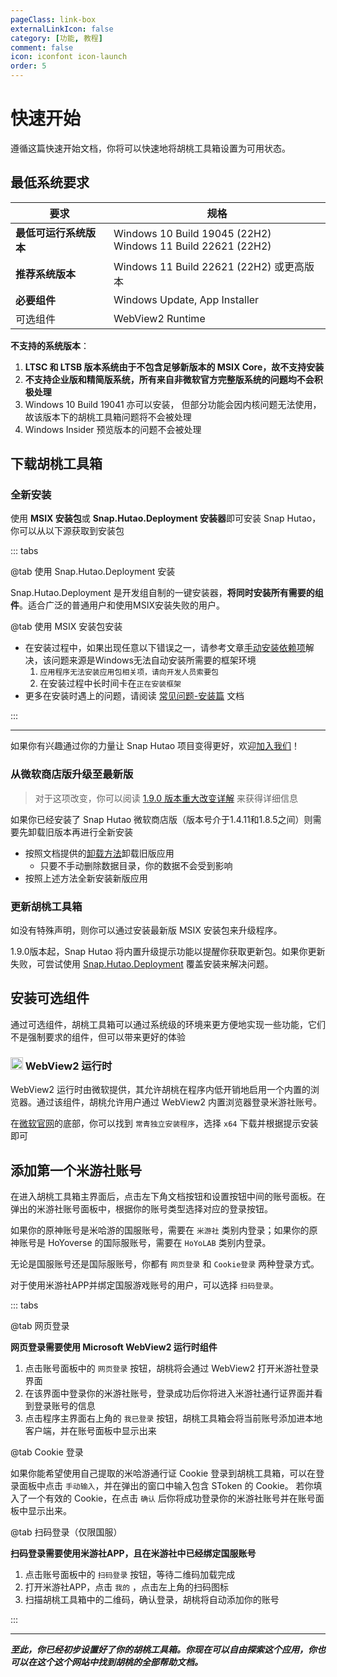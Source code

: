 ```yaml
---
pageClass: link-box
externalLinkIcon: false
category: [功能, 教程]
comment: false
icon: iconfont icon-launch
order: 5
---
```


# 快速开始

遵循这篇快速开始文档，你将可以快速地将胡桃工具箱设置为可用状态。

## <HopeIcon icon="iconfont icon-windows" size="1.7rem" color="rgb(0, 168, 232)" /> 最低系统要求

| 要求                   | 规格                                                             |
| ---------------------- | ---------------------------------------------------------------- |
| **最低可运行系统版本** | Windows 10 Build 19045 (22H2)<br/> Windows 11 Build 22621 (22H2) |
| **推荐系统版本**       | Windows 11 Build 22621 (22H2) 或更高版本                         |
| **必要组件**           | Windows Update, App Installer                                    |
| 可选组件               | WebView2 Runtime                                                 |

**不支持的系统版本**：

1. **LTSC 和 LTSB 版本系统由于不包含足够新版本的 MSIX Core，故不支持安装**
2. **不支持企业版和精简版系统，所有来自非微软官方完整版系统的问题均不会积极处理**
3. Windows 10 Build 19041 亦可以安装， 但部分功能会因内核问题无法使用，故该版本下的胡桃工具箱问题将不会被处理
4. Windows Insider 预览版本的问题不会被处理

## <HopeIcon icon="iconfont icon-cache" size="1.8rem" color="rgb(128, 161, 255)" /> 下载胡桃工具箱

### 全新安装

使用 **MSIX 安装包**或 **Snap.Hutao.Deployment 安装器**即可安装 Snap Hutao，你可以从以下源获取到安装包

::: tabs

@tab 使用 Snap.Hutao.Deployment 安装

Snap.Hutao.Deployment 是开发组自制的一键安装器，**将同时安装所有需要的组件**。适合广泛的普通用户和使用MSIX安装失败的用户。

<div class="vp-card-container">

<VPCard
title="加入用户社区"
desc="我们会在用户社区手动分发安装器"
logo="/images/202312/community.svg"
link="community.html"
background="rgba(242, 255, 28, 0.25)"
/>

<VPCard
title="胡桃自动判断"
desc="自动判断最佳线路下载"
logo="https://img.alicdn.com/imgextra/i4/1797064093/O1CN01oaGvKE1g6dut0pICS_!!1797064093.png_.webp"
link="https://api.snapgenshin.com/patch/hutao-deployment/download"
background="rgba(253, 233, 233, 0.45)"
/>

<VPCard
title="GitHub"
desc="Snap Hutao Deployment 亦是一个开源的项目"
logo="/images/202312/github-mark.svg"
link="https://github.com/DGP-Studio/Snap.Hutao.Deployment/releases/latest"
background="rgba(155, 233, 168, 0.15)"
/>

<VPCard
title="Onedrive 镜像"
desc="由开发团队维护的镜像下载源"
logo="/images/202401/Microsoft_Office_OneDrive.svg"
link="https://d.hut.ao/d/tools/Snap.Hutao.Deployment.exe"
background="rgba(88, 164, 255, 0.15)"
/>

<VPCard
title="极狐 GitLab"
desc="Snap Hutao Deployment 代码库官方中国镜像"
logo="/images/202312/jihulab.svg"
link="https://jihulab.com/DGP-Studio/Snap.Hutao.Deployment/-/releases"
background="rgba(244, 125, 63, 0.15)"
/>

</div>

@tab 使用 MSIX 安装包安装

<div class="vp-card-container">
  <VPCard
    title="加入用户社区"
    desc="我们会在用户社区手动分发安装包"
    logo="/images/202312/community.svg"
    link="community.html"
    background="rgba(242, 255, 28, 0.25)"
  />
  <VPCard
    title="胡桃自动判断"
    desc="自动判断最佳线路下载"
    logo="https://img.alicdn.com/imgextra/i4/1797064093/O1CN01oaGvKE1g6dut0pICS_!!1797064093.png_.webp"
    link="https://api.snapgenshin.com/patch/hutao/download"
    background="rgba(253, 233, 233, 0.45)"
  />
  <VPCard
    title="GitHub"
    desc="Snap Hutao 所有版本均会发布于主代码库中"
    logo="/images/202312/github-mark.svg"
    link="https://github.com/DGP-Studio/Snap.Hutao/releases/latest"
    background="rgba(155, 233, 168, 0.15)"
  />
  <VPCard
    title="极狐 GitLab"
    desc="Snap Hutao 主代码库的官方中国镜像"
    logo="/images/202312/jihulab.svg"
    link="https://jihulab.com/DGP-Studio/Snap.Hutao/-/releases"
    background="rgba(244, 125, 63, 0.15)"
  />
</div>

- 在安装过程中，如果出现任意以下错误之一，请参考文章[手动安装依赖项](advanced/dependency.md)解决，该问题来源是Windows无法自动安装所需要的框架环境
  1. `应用程序无法安装应用包相关项，请向开发人员索要包`
  2. 在安装过程中长时间卡在`正在安装框架`
- 更多在安装时遇上的问题，请阅读 [常见问题-安装篇](advanced/FAQ.md) 文档

:::

---

如果你有兴趣通过你的力量让 Snap Hutao 项目变得更好，欢迎[加入我们](development/join.md)！

### <HopeIcon icon="iconfont icon-refresh" size="1.5rem" color="rgb(127, 186, 0)" /> 从微软商店版升级至最新版

> 对于这项改变，你可以阅读 [1.9.0 版本重大改变详解](blog/version-1-9-0-breaking-changes.md) 来获得详细信息

如果你已经安装了 Snap Hutao 微软商店版（版本号介于1.4.11和1.8.5之间）则需要先卸载旧版本再进行全新安装

- 按照文档提供的[卸载方法](advanced/uninstall.html)卸载旧版应用
  - 只要不手动删除数据目录，你的数据不会受到影响
- 按照上述方法全新安装新版应用

### <HopeIcon icon="iconfont icon-update" size="1.5rem" color="rgb(255, 185, 0)" /> 更新胡桃工具箱

如没有特殊声明，则你可以通过安装最新版 MSIX 安装包来升级程序。

1.9.0版本起，Snap Hutao 将内置升级提示功能以提醒你获取更新包。如果你更新失败，可尝试使用 [Snap.Hutao.Deployment](https://api.snapgenshin.com/patch/hutao-deployment/download) 覆盖安装来解决问题。

## <HopeIcon icon="iconfont icon-expansion" size="1.7rem" color="rgb(7, 163, 161)" /> 安装可选组件

通过可选组件，胡桃工具箱可以通过系统级的环境来更方便地实现一些功能，它们不是强制要求的组件，但可以带来更好的体验

### <img src="/images/202312/MSEdge.webp" width="20" height="20"> WebView2 运行时

WebView2 运行时由微软提供，其允许胡桃在程序内低开销地启用一个内置的浏览器。通过该组件，胡桃允许用户通过 WebView2 内置浏览器登录米游社账号。

在[微软官网](https://developer.microsoft.com/zh-cn/microsoft-edge/webview2/)的底部，你可以找到 `常青独立安装程序`，选择 `x64` 下载并根据提示安装即可

## <HopeIcon icon="iconfont icon-adduser" size="1.7rem" color="rgb(7, 163, 161)" /> 添加第一个米游社账号

在进入胡桃工具箱主界面后，点击左下角文档按钮和设置按钮中间的账号面板。在弹出的米游社账号面板中，根据你的账号类型选择对应的登录按钮。

如果你的原神账号是米哈游的国服账号，需要在 `米游社` 类别内登录；如果你的原神账号是 HoYoverse 的国际服账号，需要在 `HoYoLAB` 类别内登录。

无论是国服账号还是国际服账号，你都有 `网页登录` 和 `Cookie登录` 两种登录方式。

对于使用米游社APP并绑定国服游戏账号的用户，可以选择 `扫码登录`。

::: tabs

@tab 网页登录

**网页登录需要使用 Microsoft WebView2 运行时组件**

1. 点击账号面板中的 `网页登录` 按钮，胡桃将会通过 WebView2 打开米游社登录界面
2. 在该界面中登录你的米游社账号，登录成功后你将进入米游社通行证界面并看到登录账号的信息
3. 点击程序主界面右上角的 `我已登录` 按钮，胡桃工具箱会将当前账号添加进本地客户端，并在账号面板中显示出来

@tab Cookie 登录

如果你能希望使用自己提取的米哈游通行证 Cookie 登录到胡桃工具箱，可以在登录面板中点击 `手动输入`，并在弹出的窗口中输入包含 SToken 的 Cookie。
若你填入了一个有效的 Cookie，在点击 `确认` 后你将成功登录你的米游社账号并在账号面板中显示出来。

@tab 扫码登录（仅限国服）

**扫码登录需要使用米游社APP，且在米游社中已经绑定国服账号**

1. 点击账号面板中的 `扫码登录` 按钮，等待二维码加载完成
2. 打开米游社APP，点击 `我的` ，点击左上角的扫码图标
3. 扫描胡桃工具箱中的二维码，确认登录，胡桃将自动添加你的账号

:::

---

_**至此，你已经初步设置好了你的胡桃工具箱。你现在可以自由探索这个应用，你也可以在这个这个网站中找到胡桃的全部帮助文档。**_
